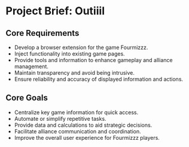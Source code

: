 # Project Brief: Outiiil

## Core Requirements
- Develop a browser extension for the game Fourmizzz.
- Inject functionality into existing game pages.
- Provide tools and information to enhance gameplay and alliance management.
- Maintain transparency and avoid being intrusive.
- Ensure reliability and accuracy of displayed information and actions.

## Core Goals
- Centralize key game information for quick access.
- Automate or simplify repetitive tasks.
- Provide data and calculations to aid strategic decisions.
- Facilitate alliance communication and coordination.
- Improve the overall user experience for Fourmizzz players.
